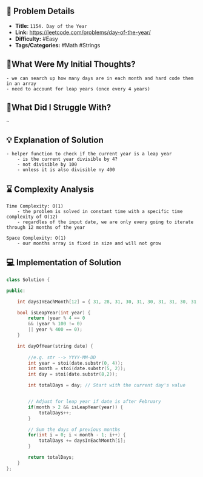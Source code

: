 ## 📝 Problem Details

- **Title:** `1154. Day of the Year`
- **Link:** https://leetcode.com/problems/day-of-the-year/
- **Difficulty:** #Easy 
- **Tags/Categories:** #Math #Strings 

## 💭What Were My Initial Thoughts?

```
- we can search up how many days are in each month and hard code them in an array 
- need to account for leap years (once every 4 years)
```

## 🤔What Did I Struggle With?

```
~
```

## 💡 Explanation of Solution

```
- helper function to check if the current year is a leap year
	- is the current year divisible by 4?
	- not divisible by 100
	- unless it is also divisible ny 400
```

## ⌛ Complexity Analysis

```
Time Complexity: O(1)
	- the problem is solved in constant time with a specific time complexity of O(12)
	- regardles of the input date, we are only every going to iterate through 12 months of the year

Space Complexity: O(1)
	- our months array is fixed in size and will not grow
```

## 💻 Implementation of Solution

```cpp
class Solution {

public:

    int daysInEachMonth[12] = { 31, 28, 31, 30, 31, 30, 31, 31, 30, 31, 30, 31 };

    bool isLeapYear(int year) {
        return (year % 4 == 0
        && (year % 100 != 0)
        || year % 400 == 0);
    }

    int dayOfYear(string date) {
        
        //e.g. str --> YYYY-MM-DD
        int year = stoi(date.substr(0, 4));
        int month = stoi(date.substr(5, 2));
        int day = stoi(date.substr(8,2));

        int totalDays = day; // Start with the current day's value


        // Adjust for leap year if date is after February
        if(month > 2 && isLeapYear(year)) {
            totalDays++;
        }

        // Sum the days of previous months
        for(int i = 0; i < month - 1; i++) {
            totalDays += daysInEachMonth[i];
        }

        return totalDays;   
    }
};
```